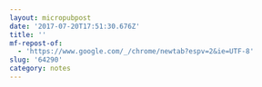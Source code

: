 ```yaml
---
layout: micropubpost
date: '2017-07-20T17:51:30.676Z'
title: ''
mf-repost-of:
  - 'https://www.google.com/_/chrome/newtab?espv=2&ie=UTF-8'
slug: '64290'
category: notes
---
```

